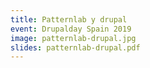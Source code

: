 ```yaml
---
title: Patternlab y drupal
event: Drupalday Spain 2019
image: patternlab-drupal.jpg
slides: patternlab-drupal.pdf
---
```

